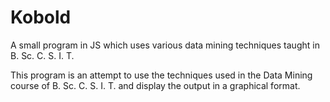 # Kobold
A small program in JS which uses various data mining techniques taught in B. Sc. C. S. I. T.

  This program is an attempt to use the techniques used in the Data Mining course of B. Sc. C. S. I. T. and display the output in a graphical format.
